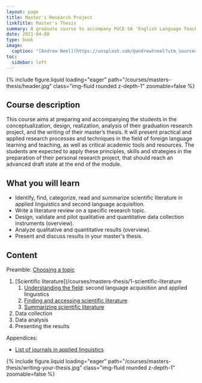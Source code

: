```yaml
---
layout: page
title: Master's Research Project
linkTitle: Master's Thesis
summary: A graduate course to accompany PUCE-SA 'English Language Teaching' Master's students in the preparation of their MA thesis. Recommendations on how to search for, find and access scientific literature, how to conduct a literature review, how to design a research project in language education, and how to collect and analyze data.
date: 2021-04-08
type: book
image:
  caption: "[Andrew Neel](https://unsplash.com/@andrewtneel?utm_source=unsplash&utm_medium=referral&utm_content=creditCopyText) on [Unsplash](https://unsplash.com/collections/1075950/academic-writing?utm_source=unsplash&utm_medium=referral&utm_content=creditCopyText)"
toc:
  sidebar: left
---
```


{% include figure.liquid loading="eager" path="/courses/masters-thesis/header.jpg" class="img-fluid rounded z-depth-1" zoomable=false %}

## Course description

This course aims at preparing and accompanying the students in the conceptualization, design, realization, analysis of their graduation research project, and the writing of their master’s thesis. It will present practical and applied research processes and techniques in the field of foreign language learning and teaching, as well as critical academic tools and resources. The students are expected to apply these principles, skills and strategies in the preparation of their personal research project, that should reach an advanced draft state at the end of the module.

## What you will learn

- Identify, find, categorize, read and summarize scientific literature in applied linguistics and second language acquisition.
- Write a literature review on a specific research topic.
- Design, validate and pilot qualitative and quantitative data collection instruments (overview).
- Analyze qualitative and quantitative results (overview).
- Present and discuss results in your master's thesis.

<!-- ## Learning outcomes

At the end of this course, students should be able to:

* Build a theoretical framework based not only on theories but on empirical studies similar to the one that the student will carry out.
* Find a space in the literature that their own study will fill.
* Develop an appropriate methodology for research that is feasible and reliable for their study.
* Collect data in the field in an ethical and unbiased manner.
* Analyze quantitative and qualitative data and draw conclusions about them.
* Synthesize the results of the study and compare them to previous studies.
* Propose areas for future research related to the students’ topics. -->

## Content

Preamble: [Choosing a topic](/courses/masters-thesis/0-choosing-a-topic)

1. [Scientific literature](/courses/masters-thesis/1-scientific-literature
   1. [Understanding the field](/courses/masters-thesis/1-scientific-literature#1-understanding-the-field-second-language-acquisition-and-applied-linguistics): second language acquisition and applied linguistics
   2. [Finding and accessing scientific literature](/courses/masters-thesis/1-scientific-literature#2-finding_and_accessing_scientific_literature)
   3. [Summarizing scientific literature](/courses/masters-thesis/1-scientific-literature#3-summarizing-and-reviewing-the-literature)
2. Data collection
3. Data analysis
4. Presenting the results

Appendices:

- [List of journals in applied linguistics](/courses/masters-thesis/journals-in-applied-linguistics)

{% include figure.liquid loading="eager" path="/courses/masters-thesis/writing-your-thesis.jpg" class="img-fluid rounded z-depth-1" zoomable=false %}
